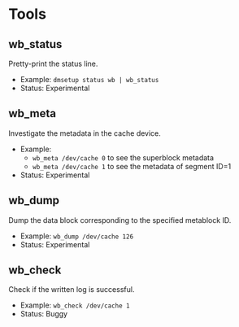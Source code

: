 # Tools

## wb\_status

Pretty-print the status line.

* Example: `dmsetup status wb | wb_status`
* Status: Experimental

## wb\_meta

Investigate the metadata in the cache device.

* Example:
  * `wb_meta /dev/cache 0` to see the superblock metadata
  * `wb_meta /dev/cache 1` to see the metadata of segment ID=1
* Status: Experimental

## wb\_dump

Dump the data block corresponding to the specified metablock ID.

* Example: `wb_dump /dev/cache 126`
* Status: Experimental

## wb\_check

Check if the written log is successful.

* Example: `wb_check /dev/cache 1`
* Status: Buggy

